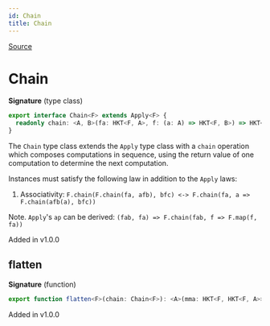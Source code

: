 ```yaml
---
id: Chain
title: Chain
---
```


[Source](https://github.com/gcanti/fp-ts/blob/master/src/Chain.ts)

# Chain

**Signature** (type class)

```ts
export interface Chain<F> extends Apply<F> {
  readonly chain: <A, B>(fa: HKT<F, A>, f: (a: A) => HKT<F, B>) => HKT<F, B>
}
```

The `Chain` type class extends the `Apply` type class with a `chain` operation which composes computations in
sequence, using the return value of one computation to determine the next computation.

Instances must satisfy the following law in addition to the `Apply` laws:

1. Associativity: `F.chain(F.chain(fa, afb), bfc) <-> F.chain(fa, a => F.chain(afb(a), bfc))`

Note. `Apply`'s `ap` can be derived: `(fab, fa) => F.chain(fab, f => F.map(f, fa))`

Added in v1.0.0

## flatten

**Signature** (function)

```ts
export function flatten<F>(chain: Chain<F>): <A>(mma: HKT<F, HKT<F, A>>) => HKT<F, A>  { ... }
```

Added in v1.0.0
